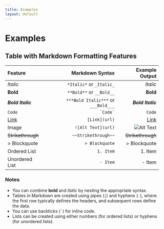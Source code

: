```yaml
---
title: Examples
layout: default
---
```


# Examples
## Table with Markdown Formatting Features

| **Feature**          | **Markdown Syntax**                | **Example Output**                         |
|:---------------------|-----------------------------------:|-------------------------------------------:|
| *Italic*             | `*Italic*` or `_Italic_`           | *Italic*                                   |
| **Bold**             | `**Bold**` or `__Bold__`           | **Bold**                                   |
| ***Bold Italic***    | `***Bold Italic***` or `___Bold___`| ***Bold Italic***                          |
| `Code`               | `` `Code` ``                       | `Code`                                     |
| [Link](#)            | `[Link](url)`                      | [Link](#)                                  |
| Image                | `![Alt Text](url)`                 | ![Alt Text](https://via.placeholder.com/100x50) |
| ~~Strikethrough~~    | `~~Strikethrough~~`                | ~~Strikethrough~~                          |
| > Blockquote         | `> Blockquote`                     | > Blockquote                               |
| Ordered List         | `1. Item`                          | 1. Item                                    |
| Unordered List       | `- Item`                           | - Item                                     |

### Notes

- You can combine **bold** and *italic* by nesting the appropriate syntax.
- Tables in Markdown are created using pipes (`|`) and hyphens (`-`), where the first row typically defines the headers, and subsequent rows define the data.
- You can use backticks (`` ` ``) for inline code.
- Lists can be created using either numbers (for ordered lists) or hyphens (for unordered lists).

